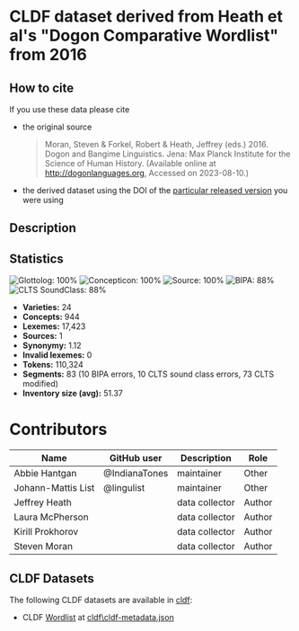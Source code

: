 # CLDF dataset derived from Heath et al's "Dogon Comparative Wordlist" from 2016

## How to cite

If you use these data please cite
- the original source
  > Moran, Steven & Forkel, Robert & Heath, Jeffrey (eds.) 2016. Dogon and Bangime Linguistics. Jena: Max Planck Institute for the Science of Human History. (Available online at http://dogonlanguages.org, Accessed on 2023-08-10.)
- the derived dataset using the DOI of the [particular released version](../../releases/) you were using

## Description


## Statistics


![Glottolog: 100%](https://img.shields.io/badge/Glottolog-100%25-brightgreen.svg "Glottolog: 100%")
![Concepticon: 100%](https://img.shields.io/badge/Concepticon-100%25-brightgreen.svg "Concepticon: 100%")
![Source: 100%](https://img.shields.io/badge/Source-100%25-brightgreen.svg "Source: 100%")
![BIPA: 88%](https://img.shields.io/badge/BIPA-88%25-yellowgreen.svg "BIPA: 88%")
![CLTS SoundClass: 88%](https://img.shields.io/badge/CLTS%20SoundClass-88%25-yellowgreen.svg "CLTS SoundClass: 88%")

- **Varieties:** 24
- **Concepts:** 944
- **Lexemes:** 17,423
- **Sources:** 1
- **Synonymy:** 1.12
- **Invalid lexemes:** 0
- **Tokens:** 110,324
- **Segments:** 83 (10 BIPA errors, 10 CLTS sound class errors, 73 CLTS modified)
- **Inventory size (avg):** 51.37

# Contributors

Name | GitHub user | Description | Role
--- | --- | --- | ---
Abbie Hantgan | @IndianaTones | maintainer | Other
Johann-Mattis List | @lingulist | maintainer | Other
Jeffrey Heath | | data collector | Author
Laura McPherson | | data collector | Author
Kirill Prokhorov | | data collector | Author
Steven Moran | | data collector | Author




## CLDF Datasets

The following CLDF datasets are available in [cldf](cldf):

- CLDF [Wordlist](https://github.com/cldf/cldf/tree/master/modules/Wordlist) at [cldf\cldf-metadata.json](cldf\cldf-metadata.json)